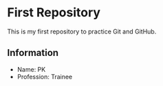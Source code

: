 # First Repository

This is my first repository to practice Git and GitHub.

## Information
- Name: PK
- Profession: Trainee
